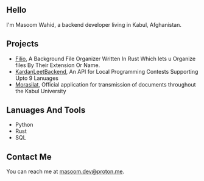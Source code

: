 ## Hello

I'm Masoom Wahid, a backend developer living in Kabul, Afghanistan.

## Projects

* [Filio](https://github.com/Masoom-Wahid/filio), A Background File Organizer Written In Rust Which lets u Organize files By Their Extension Or Name.
* [KardanLeetBackend](https://github.com/Masoom-Wahid/KardanLeetBackend), An API for Local Programming Contests Supporting Upto 9 Lanuages
* [Morasilat](https://murasilat.vercel.app), Official application for transmission of documents throughout the Kabul University

## Lanuages And Tools
* Python
* Rust
* SQL

## Contact Me
You can reach me at <masoom.dev@proton.me>.
